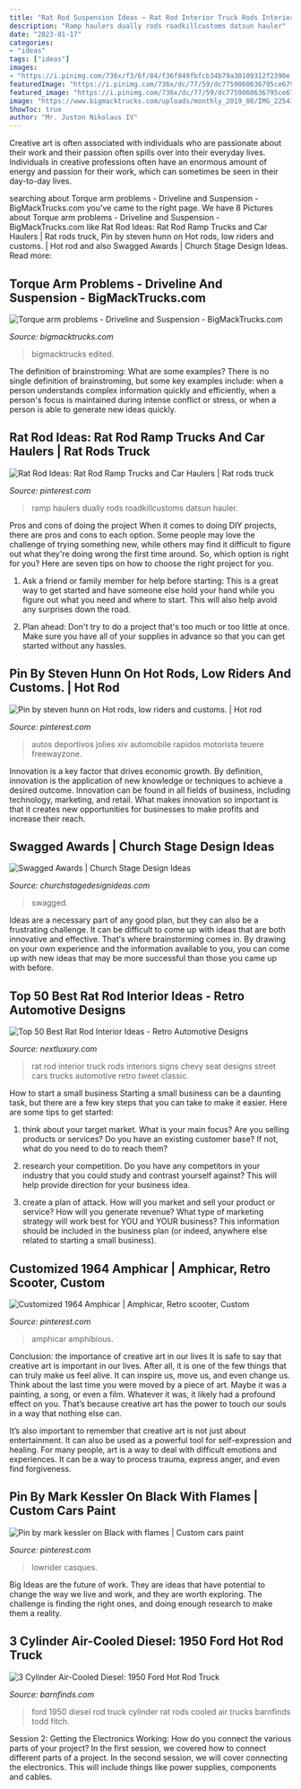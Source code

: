 ```yaml
---
title: "Rat Rod Suspension Ideas ~ Rat Rod Interior Truck Rods Interiors Signs Chevy Seat Designs Street Cars Trucks Automotive Retro Tweet Classic"
description: "Ramp haulers dually rods roadkillcustoms datsun hauler"
date: "2023-01-17"
categories:
- "ideas"
tags: ["ideas"]
images:
- "https://i.pinimg.com/736x/f3/6f/84/f36f849fbfcb34b79a30109312f2390e.jpg"
featuredImage: "https://i.pinimg.com/736x/dc/77/59/dc7759060636795ce679bf495c15c34a--auto-photos.jpg"
featured_image: "https://i.pinimg.com/736x/dc/77/59/dc7759060636795ce679bf495c15c34a--auto-photos.jpg"
image: "https://www.bigmacktrucks.com/uploads/monthly_2019_08/IMG_22541(2).jpg.784c17783e1bb41f209398455e2e761e.jpg"
ShowToc: true
author: "Mr. Juston Nikolaus IV"
---
```



Creative art is often associated with individuals who are passionate about their work and their passion often spills over into their everyday lives. Individuals in creative professions often have an enormous amount of energy and passion for their work, which can sometimes be seen in their day-to-day lives.

	

		
searching about Torque arm problems - Driveline and Suspension - BigMackTrucks.com you've came to the right page. We have 8 Pictures about Torque arm problems - Driveline and Suspension - BigMackTrucks.com like Rat Rod Ideas: Rat Rod Ramp Trucks and Car Haulers | Rat rods truck, Pin by steven hunn on Hot rods, low riders and customs. | Hot rod and also Swagged Awards | Church Stage Design Ideas. Read more:
		
    
## Torque Arm Problems - Driveline And Suspension - BigMackTrucks.com

<img loading=lazy src="https://www.bigmacktrucks.com/uploads/monthly_2019_08/IMG_22541(2).jpg.784c17783e1bb41f209398455e2e761e.jpg" onerror="this.onerror=null;this.src='https://tse4.mm.bing.net/th?id=OIP.m72_p1yARgA8d5J1VzEiYQHaJ4&amp;pid=15.1';" alt="Torque arm problems - Driveline and Suspension - BigMackTrucks.com">

_Source: bigmacktrucks.com_

>bigmacktrucks edited. 

	

The definition of brainstroming: What are some examples?
There is no single definition of brainstroming, but some key examples include: when a person understands complex information quickly and efficiently, when a person's focus is maintained during intense conflict or stress, or when a person is able to generate new ideas quickly.

    
## Rat Rod Ideas: Rat Rod Ramp Trucks And Car Haulers | Rat Rods Truck

<img loading=lazy src="https://i.pinimg.com/736x/b4/bc/20/b4bc2000075cdc41032b3126f4c6c64d.jpg" onerror="this.onerror=null;this.src='https://tse3.mm.bing.net/th?id=OIP.ZIiJXHqDI6Q__BpQVDWhgAHaEJ&amp;pid=15.1';" alt="Rat Rod Ideas: Rat Rod Ramp Trucks and Car Haulers | Rat rods truck">

_Source: pinterest.com_

>ramp haulers dually rods roadkillcustoms datsun hauler. 

	

Pros and cons of doing the project
When it comes to doing DIY projects, there are pros and cons to each option. Some people may love the challenge of trying something new, while others may find it difficult to figure out what they're doing wrong the first time around.  So, which option is right for you? Here are seven tips on how to choose the right project for you.
1) Ask a friend or family member for help before starting: This is a great way to get started and have someone else hold your hand while you figure out what you need and where to start. This will also help avoid any surprises down the road.

2) Plan ahead: Don't try to do a project that's too much or too little at once. Make sure you have all of your supplies in advance so that you can get started without any hassles.

    
## Pin By Steven Hunn On Hot Rods, Low Riders And Customs. | Hot Rod

<img loading=lazy src="https://i.pinimg.com/736x/c0/31/53/c03153540fd5b93037894311bc10cf82.jpg" onerror="this.onerror=null;this.src='https://tse4.mm.bing.net/th?id=OIP.W9TYsekpWDKrHi4xBnZ0TwHaGF&amp;pid=15.1';" alt="Pin by steven hunn on Hot rods, low riders and customs. | Hot rod">

_Source: pinterest.com_

>autos deportivos jolies xiv automobile rapidos motorista teuere freewayzone. 

	

Innovation is a key factor that drives economic growth. By definition, innovation is the application of new knowledge or techniques to achieve a desired outcome. Innovation can be found in all fields of business, including technology, marketing, and retail. What makes innovation so important is that it creates new opportunities for businesses to make profits and increase their reach.

    
## Swagged Awards | Church Stage Design Ideas

<img loading=lazy src="https://churchstagedesignideas.com/wp-content/uploads/2015/04/Swagged-Awards-Stage-Design.jpg" onerror="this.onerror=null;this.src='https://tse4.mm.bing.net/th?id=OIP.-TeV5oeCOG5Nqu1SGER5_wHaDQ&amp;pid=15.1';" alt="Swagged Awards | Church Stage Design Ideas">

_Source: churchstagedesignideas.com_

>swagged. 

	

Ideas are a necessary part of any good plan, but they can also be a frustrating challenge. It can be difficult to come up with ideas that are both innovative and effective. That's where brainstorming comes in. By drawing on your own experience and the information available to you, you can come up with new ideas that may be more successful than those you came up with before.

    
## Top 50 Best Rat Rod Interior Ideas - Retro Automotive Designs

<img loading=lazy src="http://nextluxury.com/wp-content/uploads/rat-rods-seat-interior-ideas.jpg" onerror="this.onerror=null;this.src='https://tse2.mm.bing.net/th?id=OIP.VzweG0elw4zZ-wD3LzIuXAHaE6&amp;pid=15.1';" alt="Top 50 Best Rat Rod Interior Ideas - Retro Automotive Designs">

_Source: nextluxury.com_

>rat rod interior truck rods interiors signs chevy seat designs street cars trucks automotive retro tweet classic. 

	

How to start a small business
Starting a small business can be a daunting task, but there are a few key steps that you can take to make it easier. Here are some tips to get started:
1. think about your target market. What is your main focus? Are you selling products or services? Do you have an existing customer base? If not, what do you need to do to reach them?

2. research your competition. Do you have any competitors in your industry that you could study and contrast yourself against? This will help provide direction for your business idea.

3. create a plan of attack. How will you market and sell your product or service? How will you generate revenue? What type of marketing strategy will work best for YOU and YOUR business? This information should be included in the business plan (or indeed, anywhere else related to starting a small business).

    
## Customized 1964 Amphicar | Amphicar, Retro Scooter, Custom

<img loading=lazy src="https://i.pinimg.com/736x/dc/77/59/dc7759060636795ce679bf495c15c34a--auto-photos.jpg" onerror="this.onerror=null;this.src='https://tse4.mm.bing.net/th?id=OIP.TUSC4fp6Bg77LLPJYzQ-dAHaEx&amp;pid=15.1';" alt="Customized 1964 Amphicar | Amphicar, Retro scooter, Custom">

_Source: pinterest.com_

>amphicar amphibious. 

	

Conclusion: the importance of creative art in our lives
It is safe to say that creative art is important in our lives. After all, it is one of the few things that can truly make us feel alive. It can inspire us, move us, and even change us.
Think about the last time you were moved by a piece of art. Maybe it was a painting, a song, or even a film. Whatever it was, it likely had a profound effect on you. That’s because creative art has the power to touch our souls in a way that nothing else can.

It’s also important to remember that creative art is not just about entertainment. It can also be used as a powerful tool for self-expression and healing. For many people, art is a way to deal with difficult emotions and experiences. It can be a way to process trauma, express anger, and even find forgiveness.

    
## Pin By Mark Kessler On Black With Flames | Custom Cars Paint

<img loading=lazy src="https://i.pinimg.com/736x/f3/6f/84/f36f849fbfcb34b79a30109312f2390e.jpg" onerror="this.onerror=null;this.src='https://tse1.mm.bing.net/th?id=OIP.fuK7Kz9SJ2fH_jUrE9FvJAHaE9&amp;pid=15.1';" alt="Pin by mark kessler on Black with flames | Custom cars paint">

_Source: pinterest.com_

>lowrider casques. 

	

Big Ideas are the future of work. They are ideas that have potential to change the way we live and work, and they are worth exploring. The challenge is finding the right ones, and doing enough research to make them a reality.

    
## 3 Cylinder Air-Cooled Diesel: 1950 Ford Hot Rod Truck

<img loading=lazy src="http://barnfinds.com/wp-content/uploads/2017/08/1950-Ford-3-cyl-Diesel-1-e1503194636827.jpg" onerror="this.onerror=null;this.src='https://tse1.mm.bing.net/th?id=OIP.MMN_DkYfT8LOPiHZwjMmdgHaFA&amp;pid=15.1';" alt="3 Cylinder Air-Cooled Diesel: 1950 Ford Hot Rod Truck">

_Source: barnfinds.com_

>ford 1950 diesel rod truck cylinder rat rods cooled air trucks barnfinds todd fitch. 

	

Session 2: Getting the Electronics Working: How do you connect the various parts of your project?
In the first session, we covered how to connect different parts of a project. In the second session, we will cover connecting the electronics. This will include things like power supplies, components and cables.

